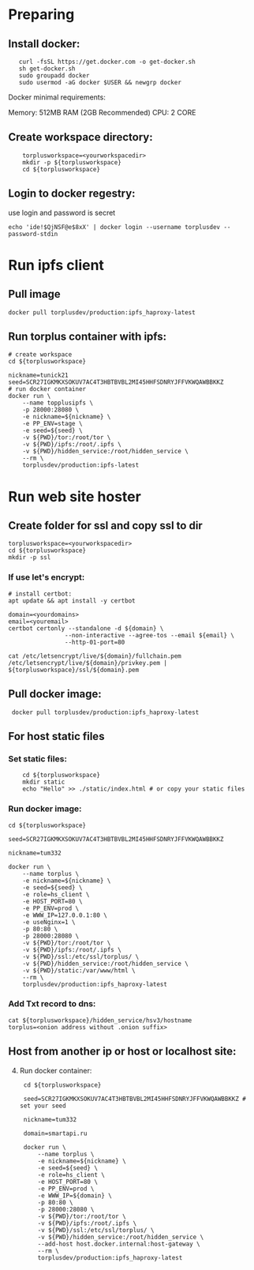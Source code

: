 # Preparing

## Install docker:

       curl -fsSL https://get.docker.com -o get-docker.sh
       sh get-docker.sh
       sudo groupadd docker
       sudo usermod -aG docker $USER && newgrp docker

Docker minimal requirements:
    
Memory: 512MB RAM (2GB Recommended)
CPU: 2 CORE


## Create workspace directory:

        torplusworkspace=<yourworkspacedir>
        mkdir -p ${torplusworkspace}
        cd ${torplusworkspace}

## Login to docker regestry:

use login and password is secret

    echo 'ide!$QjNSF@e$8xX' | docker login --username torplusdev --password-stdin

# Run ipfs client
    
## Pull image 

    docker pull torplusdev/production:ipfs_haproxy-latest

## Run torplus container with ipfs: 

    # create workspace
    cd ${torplusworkspace}

    nickname=tunick21
    seed=SCR27IGKMKXSOKUV7AC4T3HBTBVBL2MI45HHFSDNRYJFFVKWQAWBBKKZ
    # run docker container
    docker run \
        --name topplusipfs \
        -p 28000:28080 \
        -e nickname=${nickname} \
        -e PP_ENV=stage \
        -e seed=${seed} \
        -v ${PWD}/tor:/root/tor \
        -v ${PWD}/ipfs:/root/.ipfs \
        -v ${PWD}/hidden_service:/root/hidden_service \
        --rm \
        torplusdev/production:ipfs-latest


# Run web site hoster

## Create folder for ssl and copy ssl to dir

    torplusworkspace=<yourworkspacedir>
    cd ${torplusworkspace}
    mkdir -p ssl

### If use let's encrypt:
    
    # install certbot:
    apt update && apt install -y certbot
    
    domain=<yourdomains>
    email=<youremail>
    certbot certonly --standalone -d ${domain} \
                    --non-interactive --agree-tos --email ${email} \
                    --http-01-port=80

    cat /etc/letsencrypt/live/${domain}/fullchain.pem /etc/letsencrypt/live/${domain}/privkey.pem | ${torplusworkspace}/ssl/${domain}.pem
          

## Pull docker image:

     docker pull torplusdev/production:ipfs_haproxy-latest

## For host static files

### Set static files:

        cd ${torplusworkspace}
        mkdir static 
        echo "Hello" >> ./static/index.html # or copy your static files

### Run docker image:

    cd ${torplusworkspace}

    seed=SCR27IGKMKXSOKUV7AC4T3HBTBVBL2MI45HHFSDNRYJFFVKWQAWBBKKZ 

    nickname=tum332

    docker run \
        --name torplus \
        -e nickname=${nickname} \
        -e seed=${seed} \
        -e role=hs_client \
        -e HOST_PORT=80 \
        -e PP_ENV=prod \
        -e WWW_IP=127.0.0.1:80 \
        -e useNginx=1 \
        -p 80:80 \
        -p 28000:28080 \
        -v ${PWD}/tor:/root/tor \
        -v ${PWD}/ipfs:/root/.ipfs \
        -v ${PWD}/ssl:/etc/ssl/torplus/ \
        -v ${PWD}/hidden_service:/root/hidden_service \
        -v ${PWD}/static:/var/www/html \
        --rm \
        torplusdev/production:ipfs_haproxy-latest

### Add Txt record to dns:
    
    cat ${torplusworkspace}/hidden_service/hsv3/hostname
    torplus=<onion address without .onion suffix>

## Host from another ip or host or localhost site:

4) Run docker container: 

        cd ${torplusworkspace}

        seed=SCR27IGKMKXSOKUV7AC4T3HBTBVBL2MI45HHFSDNRYJFFVKWQAWBBKKZ # set your seed

        nickname=tum332

        domain=smartapi.ru
        
        docker run \
            --name torplus \
            -e nickname=${nickname} \
            -e seed=${seed} \
            -e role=hs_client \
            -e HOST_PORT=80 \
            -e PP_ENV=prod \
            -e WWW_IP=${domain} \
            -p 80:80 \
            -p 28000:28080 \
            -v ${PWD}/tor:/root/tor \
            -v ${PWD}/ipfs:/root/.ipfs \
            -v ${PWD}/ssl:/etc/ssl/torplus/ \
            -v ${PWD}/hidden_service:/root/hidden_service \
            --add-host host.docker.internal:host-gateway \
            --rm \
            torplusdev/production:ipfs_haproxy-latest

